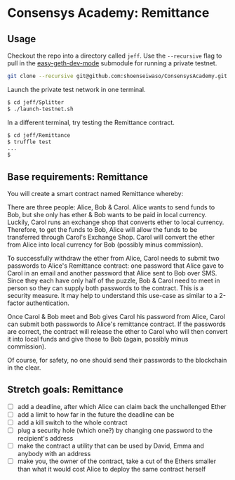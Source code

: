 # Consensys Academy: Remittance

## Usage

Checkout the repo into a directory called `jeff`. Use the `--recursive` flag to pull in the [easy-geth-dev-mode](https://github.com/curvegrid/easy-geth-dev-mode) submodule for running a private testnet.

```sh
git clone --recursive git@github.com:shoenseiwaso/ConsensysAcademy.git ./jeff
```

Launch the private test network in one terminal.

```sh
$ cd jeff/Splitter
$ ./launch-testnet.sh
```

In a different terminal, try testing the Remittance contract.

```sh
$ cd jeff/Remittance
$ truffle test
...
$
```

## Base requirements: Remittance

You will create a smart contract named Remittance whereby:

There are three people: Alice, Bob & Carol.
Alice wants to send funds to Bob, but she only has ether & Bob wants to be paid in local currency.
Luckily, Carol runs an exchange shop that converts ether to local currency.
Therefore, to get the funds to Bob, Alice will allow the funds to be transferred through Carol's Exchange Shop. Carol will convert the ether from Alice into local currency for Bob (possibly minus commission).

To successfully withdraw the ether from Alice, Carol needs to submit two passwords to Alice's Remittance contract: one password that Alice gave to Carol in an email and another password that Alice sent to Bob over SMS. Since they each have only half of the puzzle, Bob & Carol need to meet in person so they can supply both passwords to the contract. This is a security measure. It may help to understand this use-case as similar to a 2-factor authentication.

Once Carol & Bob meet and Bob gives Carol his password from Alice, Carol can submit both passwords to Alice's remittance contract. If the passwords are correct, the contract will release the ether to Carol who will then convert it into local funds and give those to Bob (again, possibly minus commission).

Of course, for safety, no one should send their passwords to the blockchain in the clear.

## Stretch goals: Remittance

- [ ] add a deadline, after which Alice can claim back the unchallenged Ether
- [ ] add a limit to how far in the future the deadline can be
- [ ] add a kill switch to the whole contract
- [ ] plug a security hole (which one?) by changing one password to the recipient's address
- [ ] make the contract a utility that can be used by David, Emma and anybody with an address
- [ ] make you, the owner of the contract, take a cut of the Ethers smaller than what it would cost Alice to deploy the same contract herself